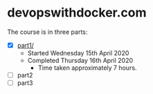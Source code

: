 # devopswithdocker.com

The course is in three parts:

* [x] [part1/](part1/)
  * Started Wednesday 15th April 2020
  * Completed Thursday 16th April 2020
    * Time taken approximately 7 hours.
* [ ] part2
* [ ] part3
